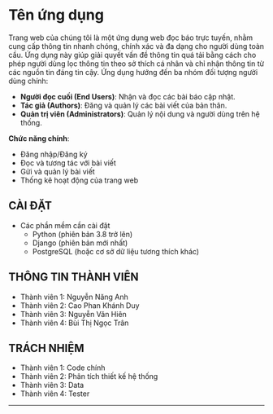 # Tên ứng dụng

Trang web của chúng tôi là một ứng dụng web đọc báo trực tuyến, nhằm cung cấp thông tin nhanh chóng, chính xác và đa dạng cho người dùng toàn cầu. Ứng dụng này giúp giải quyết vấn đề thông tin quá tải bằng cách cho phép người dùng lọc thông tin theo sở thích cá nhân và chỉ nhận thông tin từ các nguồn tin đáng tin cậy. Ứng dụng hướng đến ba nhóm đối tượng người dùng chính:
- **Người đọc cuối (End Users)**: Nhận và đọc các bài báo cập nhật.
- **Tác giả (Authors)**: Đăng và quản lý các bài viết của bản thân.
- **Quản trị viên (Administrators)**: Quản lý nội dung và người dùng trên hệ thống.

**Chức năng chính**:
- Đăng nhập/Đăng ký
- Đọc và tương tác với bài viết
- Gửi và quản lý bài viết
- Thống kê hoạt động của trang web

## CÀI ĐẶT

- Các phần mềm cần cài đặt
    - Python (phiên bản 3.8 trở lên)
    - Django (phiên bản mới nhất)
    - PostgreSQL (hoặc cơ sở dữ liệu tương thích khác)

## THÔNG TIN THÀNH VIÊN

- Thành viên 1: Nguyễn Năng Anh
- Thành viên 2: Cao Phan Khánh Duy
- Thành viên 3: Nguyễn Văn Hiên
- Thành viên 4: Bùi Thị Ngọc Trân

## TRÁCH NHIỆM

- Thành viên 1:  Code chính
- Thành viên 2: Phân tích thiết kế hệ thống
- Thành viên 3: Data
- Thành viên 4: Tester


---
